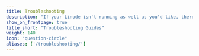 ```yaml
---
title: Troubleshooting
description: "If your Linode isn't running as well as you'd like, there are a few things to check first. Whether your problems are related to memory consumption, network settings, or other issues these are the first steps to take before opening a support ticket or asking for help in IRC."
show_on_frontpage: true
title_short: "Troubleshooting Guides"
weight: 140
icon: "question-circle"
aliases: ['/troubleshooting/']
---
```



